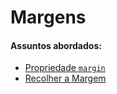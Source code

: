 # Margens

#### Assuntos abordados: 

- [Propriedade `margin`](aulas/5.1-margin)
- [Recolher a Margem](aulas/5.2-recolher-margin)
